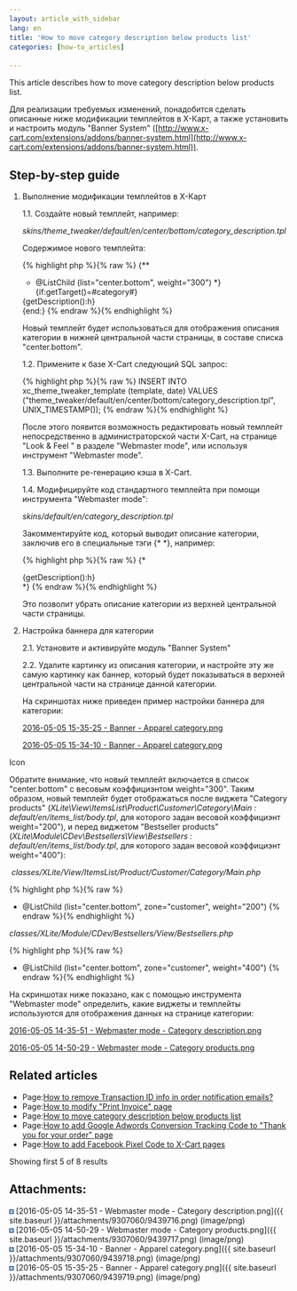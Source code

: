 ```yaml
---
layout: article_with_sidebar
lang: en
title: 'How to move category description below products list'
categories: [how-to_articles]

---
```




This article describes how to move category description below products list.

Для реализации требуемых изменений, понадобится сделать описанные ниже модификации темплейтов в Х-Карт, а также установить и настроить модуль "Banner System" ([http://www.x-cart.com/extensions/addons/banner-system.html](http://www.x-cart.com/extensions/addons/banner-system.html)).

## Step-by-step guide

1.  Выполнение модификации темплейтов в Х-Карт

    1.1\. Создайте новый темплейт, например:  

    _skins/theme_tweaker/default/en/center/bottom/category_description.tpl_  

    Содержимое нового темплейта:

    {% highlight php %}{% raw %}
    {**
     * @ListChild (list="center.bottom", weight="300")
     *}
    {if:getTarget()=#category#}
    <div class="category-description">{getDescription():h}</div>
    {end:}
    {% endraw %}{% endhighlight %}

    Новый темплейт будет использоваться для отображения описания категории в нижней центральной части страницы, в составе списка "center.bottom".  

    1.2\. Примените к базе X-Cart следующий SQL запрос:

    {% highlight php %}{% raw %}
    INSERT INTO xc_theme_tweaker_template (template, date) VALUES ("theme_tweaker/default/en/center/bottom/category_description.tpl", UNIX_TIMESTAMP());
    {% endraw %}{% endhighlight %}

    После этого появится возможность редактировать новый темплейт непосредственно в администраторской части X-Cart, на странице "Look & Feel " в разделе "Webmaster mode", или используя инструмент "Webmaster mode".  

    1.3\. Выполните ре-генерацию кэша в X-Cart.  

    1.4\. Модифицируйте код стандартного темплейта при помощи инструмента "Webmaster mode":  

    _skins/default/en/category_description.tpl_  

    Закомментируйте код, который выводит описание категории, заключив его в специальные тэги {* *}, например:

    {% highlight php %}{% raw %}
    {*
    <div class="category-description">{getDescription():h}</div>
    *}
    {% endraw %}{% endhighlight %}

    Это позволит убрать описание категории из верхней центральной части страницы.  

2.  Настройка баннера для категории  

    2.1\. Установите и активируйте модуль "Banner System"  

    2.2\. Удалите картинку из описания категории, и настройте эту же самую картинку как баннер, который будет показываться в верхней центральной части на странице данной категории.  

    На скриншотах ниже приведен пример настройки баннера для категории:

    [2016-05-05 15-35-25 - Banner - Apparel category.png](attachments/9307060/9439719.png)

    [2016-05-05 15-34-10 - Banner - Apparel category.png](attachments/9307060/9439718.png)

Icon

Обратите внимание, что новый темплейт включается в список "center.bottom" с весовым коэффициэнтом weight="300". Таким образом, новый темплейт будет отображаться после виджета "Category products" (_XLite\View\ItemsList\Product\Customer\Category\Main : default/en/items_list/body.tpl_, для которого задан весовой коэффициэнт weight="200"), и перед виджетом "Bestseller products" (_XLite\Module\CDev\Bestsellers\View\Bestsellers : default/en/items_list/body.tpl_, для которого задан весовой коэффициэнт weight="400"):

 _classes/XLite/View/ItemsList/Product/Customer/Category/Main.php_

{% highlight php %}{% raw %}
* @ListChild (list="center.bottom", zone="customer", weight="200")
{% endraw %}{% endhighlight %}

_classes/XLite/Module/CDev/Bestsellers/View/Bestsellers.php_

{% highlight php %}{% raw %}
* @ListChild (list="center.bottom", zone="customer", weight="400")
{% endraw %}{% endhighlight %}

На скриншотах ниже показано, как с помощью инструмента "Webmaster mode" определить, какие виджеты и темплейты используются для отображения данных на странице категории:

[2016-05-05 14-35-51 - Webmaster mode - Category description.png](attachments/9307060/9439716.png)

[2016-05-05 14-50-29 - Webmaster mode - Category products.png](attachments/9307060/9439717.png)

## Related articles

*   Page:[How to remove Transaction ID info in order notification emails?](/pages/viewpage.action?pageId=9666581)
*   Page:[How to modify "Print Invoice" page](/pages/viewpage.action?pageId=9306925)
*   Page:[How to move category description below products list](/display/XDD/How+to+move+category+description+below+products+list)
*   Page:[How to add Google Adwords Conversion Tracking Code to "Thank you for your order" page](/pages/viewpage.action?pageId=9307079)
*   Page:[How to add Facebook Pixel Сode to X-Cart pages](/pages/viewpage.action?pageId=9306783)

Showing first 5 of 8 results

## Attachments:

![](images/icons/bullet_blue.gif) [2016-05-05 14-35-51 - Webmaster mode - Category description.png]({{ site.baseurl }}/attachments/9307060/9439716.png) (image/png)  
![](images/icons/bullet_blue.gif) [2016-05-05 14-50-29 - Webmaster mode - Category products.png]({{ site.baseurl }}/attachments/9307060/9439717.png) (image/png)  
![](images/icons/bullet_blue.gif) [2016-05-05 15-34-10 - Banner - Apparel category.png]({{ site.baseurl }}/attachments/9307060/9439718.png) (image/png)  
![](images/icons/bullet_blue.gif) [2016-05-05 15-35-25 - Banner - Apparel category.png]({{ site.baseurl }}/attachments/9307060/9439719.png) (image/png)